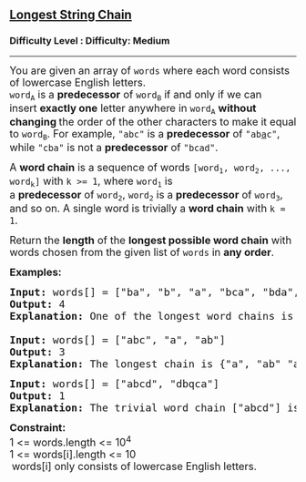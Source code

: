 <h2><a href="https://www.geeksforgeeks.org/problems/longest-string-chain/1">Longest String Chain</a></h2><h3>Difficulty Level : Difficulty: Medium</h3><hr><div class="problems_problem_content__Xm_eO"><p><span style="font-size: 18px;">You are given an array of&nbsp;<code>words</code>&nbsp;where each word consists of lowercase English letters. <br></span><span style="font-size: 18px;"><code>word<sub>A</sub></code>&nbsp;is a&nbsp;<strong>predecessor</strong>&nbsp;of&nbsp;<code>word<sub>B</sub></code>&nbsp;if and only if we can insert&nbsp;<strong>exactly one</strong>&nbsp;letter anywhere in&nbsp;<code>word<sub>A</sub></code>&nbsp;<strong>without changing </strong>the order of the other characters&nbsp;to make it equal to&nbsp;<code>word<sub>B</sub></code>. </span><span style="font-size: 18px;">For example,&nbsp;<code>"abc"</code>&nbsp;is a&nbsp;<strong>predecessor</strong>&nbsp;of&nbsp;<code>"ab<u>a</u>c"</code>, while&nbsp;<code>"cba"</code>&nbsp;is not a&nbsp;<strong>predecessor</strong>&nbsp;of&nbsp;<code>"bcad"</code>.</span></p>
<p><span style="font-size: 18px;">A&nbsp;<strong>word chain</strong><em>&nbsp;</em>is a sequence of words&nbsp;<code>[word<sub>1</sub>, word<sub>2</sub>, ..., word<sub>k</sub>]</code>&nbsp;with&nbsp;<code>k &gt;= 1</code>, where&nbsp;<code>word<sub>1</sub></code>&nbsp;is a&nbsp;<strong>predecessor</strong>&nbsp;of&nbsp;<code>word<sub>2</sub></code>,&nbsp;<code>word<sub>2</sub></code>&nbsp;is a&nbsp;<strong>predecessor</strong>&nbsp;of&nbsp;<code>word<sub>3</sub></code>, and so on. A single word is trivially a&nbsp;<strong>word chain</strong>&nbsp;with&nbsp;<code>k = 1</code>.</span></p>
<p><span style="font-size: 18px;">Return&nbsp;the&nbsp;<strong>length</strong>&nbsp;of the&nbsp;<strong>longest possible word chain</strong>&nbsp;with words chosen from the given list of&nbsp;<code>words</code> in <strong>any order</strong>.</span></p>
<p><strong><span style="font-size: 18px;">Examples:</span></strong></p>
<pre><span style="font-size: 18px;"><strong>Input: </strong>words[] = ["ba", "b", "a", "bca", "bda", "bdca"]
<strong>Output: </strong>4
<strong>Explanation: </strong>One of the longest word chains is ["a", "<u>b</u>a", "b<u>d</u>a", "bd<u>c</u>a"].<br><br></span><span style="font-size: 18px;"><strong>Input: </strong>words[] = ["abc", "a", "ab"]
<strong>Output: </strong>3
<strong>Explanation: </strong>The longest chain is {"a", "ab" "abc"}</span></pre>
<pre><span style="font-size: 18px;"><strong>Input: </strong>words[] = ["abcd", "dbqca"]
<strong>Output: </strong>1
<strong>Explanation: </strong>The trivial word chain ["abcd"] is one of the longest word chains.</span></pre>
<p><strong><span style="font-size: 18px;">Constraint:</span></strong><br><span style="font-size: 18px;">1 &lt;= words.length &lt;= 10<sup>4</sup><br>1 &lt;= words[i].length &lt;= 10</span><br>&nbsp;<span style="font-size: 18px;">words[i] only consists of lowercase English letters.</span></p></div>